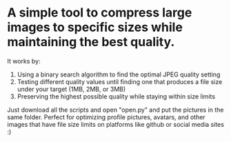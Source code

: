 # A simple tool to compress large images to specific sizes while maintaining the best quality.

It works by:

1. Using a binary search algorithm to find the optimal JPEG quality setting
2. Testing different quality values until finding one that produces a file size under your target (1MB, 2MB, or 3MB)
3. Preserving the highest possible quality while staying within size limits

Just download all the scripts and open "open.py" and put the pictures in the same folder. 
Perfect for optimizing profile pictures, avatars, and other images that have file size limits on platforms like github or social media sites :)
